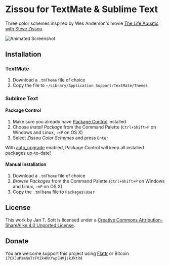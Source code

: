 # Zissou for TextMate & Sublime Text

Three color schemes inspired by Wes Anderson's movie [The Life Aquatic with Steve Zissou](http://www.imdb.com/title/tt0362270/).

![Animated Screenshot](https://raw.github.com/idleberg/Zissou.tmTheme/master/preview/screenshot.gif)

## Installation

### TextMate

1. Download a `.tmTheme` file of choice
2. Copy the file to `~/Library/Application Support/TextMate/Themes`

### Sublime Text

#### Package Control

1. Make sure you already have [Package Control](http://wbond.net/sublime_packages/package_control/) installed
2. Choose *Install Package* from the Command Palette (`Ctrl+Shift+P` on Windows and Linux, `⇧⌘P` on OS X)
3. Select *Zissou Color Schemes* and press `Enter`

With [auto_upgrade](http://wbond.net/sublime_packages/package_control/settings/) enabled, Package Control will keep all installed packages up-to-date!

#### Manual Installation

1. Download a `.tmTheme` file of choice
2. *Browse Packages* from the Command Palette (`Ctrl+Shift+P` on Windows and Linux, `⇧⌘P` on OS X)
3. Copy the `.tmTheme` file to `Packages\User`

## License

This work by Jan T. Sott is licensed under a [Creative Commons Attribution-ShareAlike 4.0 Unported License](http://creativecommons.org/licenses/by-sa/4.0/deed.en_US).

## Donate

You are welcome support this project using [Flattr](https://flattr.com/submit/auto?user_id=idleberg&url=https://github.com/idleberg/Zissou.tmTheme) or Bitcoin `17CXJuPsmhuTzFV2k4RKYwpEHVjskJktRd`